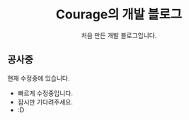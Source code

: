 <div align="center">
	<h1>Courage의 개발 블로그</h1>
	<p>처음 만든 개발 블로그입니다.</p>
</div>

## 공사중

현재 수정중에 있습니다.

- 빠르게 수정중입니다.
- 잠시만 기다려주세요.
- :D
